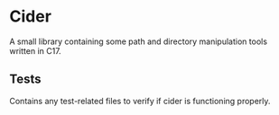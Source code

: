 # Cider
A small library containing some path and directory manipulation tools written in C17.

## Tests
Contains any test-related files to verify if cider is functioning properly.
